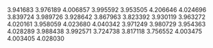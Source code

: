 3.941683
3.976189
4.006857
3.995592
3.953505
4.206646
4.024696
3.839724
3.989726
3.928642
3.867963
3.823392
3.930119
3.963272
4.020161
3.958059
4.023680
4.040342
3.971249
3.980729
3.954363
4.028289
3.988438
3.992571
3.724738
3.817118
3.756552
4.003475
4.003405
4.028030
